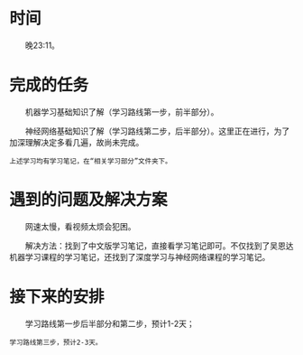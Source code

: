 # 时间
　　晚23:11。

# 完成的任务
　　机器学习基础知识了解（学习路线第一步，前半部分）。

　　神经网络基础知识了解（学习路线第二步，后半部分）。这里正在进行，为了加深理解决定多看几遍，故尚未完成。

    上述学习均有学习笔记，在“相关学习部分”文件夹下。
# 遇到的问题及解决方案
　　网速太慢，看视频太烦会犯困。
	
　　解决方法：找到了中文版学习笔记，直接看学习笔记即可。不仅找到了吴恩达机器学习课程的学习笔记，还找到了深度学习与神经网络课程的学习笔记。
	
# 接下来的安排
　　学习路线第一步后半部分和第二步，预计1-2天；

    学习路线第三步，预计2-3天。
